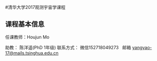 #清华大学2017观测宇宙学课程 

## 课程基本信息 
任课教师：Houjun Mo 

助教： 陈洋遥(PhD 1年级)
联系方式： 微信152718049273   邮箱 yangyao-17@mails.tsinghua.edu.cn



